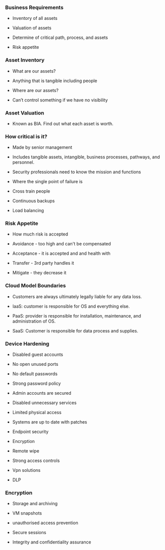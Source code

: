 ### Business Requirements

-   Inventory of all assets
    
-   Valuation of assets
    
-   Determine of critical path, process, and assets
    
-   Risk appetite
    

  

### Asset Inventory

-   What are our assets?
    

-   Anything that is tangible including people
    

-   Where are our assets?
    

-   Can’t control something if we have no visibility
    

  

### Asset Valuation

-   Known as BIA. Find out what each asset is worth.
    

  

### How critical is it?

-   Made by senior management
    
-   Includes tangible assets, intangible, business processes, pathways, and personnel.
    
-   Security professionals need to know the mission and functions
    

-   Where the single point of failure is
    
-   Cross train people
    
-   Continuous backups
    
-   Load balancing
    

### Risk Appetite

-   How much risk is accepted
    

-   Avoidance - too high and can't be compensated
    
-   Acceptance - it is accepted and and health with
    
-   Transfer - 3rd party handles it
    
-   Mitigate - they decrease it
    

  

### Cloud Model Boundaries

-   Customers are always ultimately legally liable for any data loss.
    
-   IaaS: customer is responsible for OS and everything else.
    
-   PaaS: provider is responsible for installation, maintenance, and administration of OS.
    
-   SaaS: Customer is responsible for data process and supplies.
    

  

### Device Hardening

-   Disabled guest accounts
    
-   No open unused ports
    
-   No default passwords
    
-   Strong password policy
    
-   Admin accounts are secured
    
-   Disabled unnecessary services
    
-   Limited physical access
    
-   Systems are up to date with patches
    
-   Endpoint security
    
-   Encryption
    
-   Remote wipe
    
-   Strong access controls
    
-   Vpn solutions
    
-   DLP
    

  

### Encryption

-   Storage and archiving
    
-   VM snapshots
    
-   unauthorised access prevention
    
-   Secure sessions
    
-   Integrity and confidentiality assurance